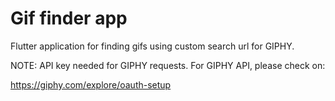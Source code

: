 # Gif finder app

Flutter application for finding gifs using custom search url for GIPHY. 

NOTE: API key needed for GIPHY requests. For GIPHY API, please check on:

https://giphy.com/explore/oauth-setup
